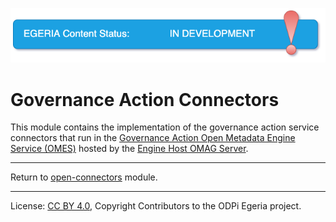 <!-- SPDX-License-Identifier: CC-BY-4.0 -->
<!-- Copyright Contributors to the ODPi Egeria project 2020. -->

![InDev](../../../../images/egeria-content-status-in-development.png#pagewidth)

# Governance Action Connectors

This module contains the implementation of the
governance action service connectors that run in the
[Governance Action Open Metadata Engine Service (OMES)](../../../engine-services/governance-action)
hosted by the
[Engine Host OMAG Server](https://egeria-project.org/concepts/engine-host).



----
Return to [open-connectors](..) module.

----
License: [CC BY 4.0](https://creativecommons.org/licenses/by/4.0/),
Copyright Contributors to the ODPi Egeria project.